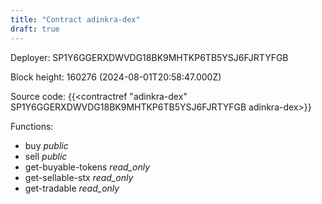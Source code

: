 ```yaml
---
title: "Contract adinkra-dex"
draft: true
---
```

Deployer: SP1Y6GGERXDWVDG18BK9MHTKP6TB5YSJ6FJRTYFGB


 



Block height: 160276 (2024-08-01T20:58:47.000Z)

Source code: {{<contractref "adinkra-dex" SP1Y6GGERXDWVDG18BK9MHTKP6TB5YSJ6FJRTYFGB adinkra-dex>}}

Functions:

* buy _public_
* sell _public_
* get-buyable-tokens _read_only_
* get-sellable-stx _read_only_
* get-tradable _read_only_
